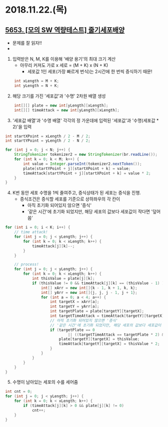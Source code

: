 # 2018.11.22.(목)
## [5653. [모의 SW 역량테스트] 줄기세포배양](https://swexpertacademy.com/main/code/problem/problemDetail.do?contestProbId=AWXRJ8EKe48DFAUo&)
- 문제를 잘 읽자!!
-
1. 입력받은 N, M, K를 이용해 '배양 용기'의 최대 크기 계산
    - 아무리 커져도 가로 x 세로 = (M + K) x (N + K)
        - 세포값 1인 세포(가장 빠르게 번식)는 2시간에 한 번씩 증식하기 때문!
```java
    int xLength = M + K;
    int yLength = N + K;
```
2. 해당 크기를 가진 '세포값'과 '수명' 2차원 배열 생성 
```java
    int[][] plate = new int[yLength][xLength];
    int[][] timeAttack = new int[yLength][xLength];
```
3. '세포값 배열'과 '수명 배열' 각각의 정 가운데에 입력된 '세포값'과 '수명(세포값 * 2)'을 입력
```java
int startXPoint = xLength / 2 - M / 2;
int startYPoint = yLength / 2 - N / 2;

for (int j = 0; j < N; j++) {
    StringTokenizer tokenizer2 = new StringTokenizer(br.readLine());
    for (int k = 0; k < M; k++) {
        int value = Integer.parseInt(tokenizer2.nextToken());
        plate[startYPoint + j][startXPoint + k] = value;
        timeAttack[startYPoint + j][startXPoint + k] = value * 2;
    }
}
```
4. K번 동안 세포 수명을 1씩 줄여주고, 증식상태가 된 세포는 증식을 진행.
    - 증식조건은 증식할 세포를 기준으로 상하좌우의 각 칸이
        - 아직 초기화 되어있지 않으면 '증식'
        - '같은 시간'에 초기화 되었지만, 해당 세포의 값보다 세포값이 작다면 '덮어씀'

```java
for (int i = 0; i < K; i++) {
    // time attack!
    for (int j = 0; j < yLength; j++) {
        for (int k = 0; k < xLength; k++) {
            timeAttack[j][k]--;
        }
    }

    // process!
    for (int j = 0; j < yLength; j++) {
        for (int k = 0; k < xLength; k++) {
            int thisValue = plate[j][k];
            if (thisValue != 0 && timeAttack[j][k] == (thisValue - 1) ) {
                int[] xArr = new int[]{k - 1, k + 1, k, k};
                int[] yArr = new int[]{j, j, j - 1, j + 1};
                for (int a = 0; a < 4; a++) {
                    int targetX = xArr[a];
                    int targetY = yArr[a];
                    int targetPlate = plate[targetY][targetX];
                    int targetTimeAttack = timeAttack[targetY][targetX];
                    // 아직 초기화 되어있지 않으면 '증식'
                    // '같은 시간'에 초기화 되었지만, 해당 세포의 값보다 세포값이 작다면 '덮어씀'
                    if (targetPlate == 0
                            || ((targetTimeAttack == targetPlate * 2) && (targetPlate < thisValue))) {
                        plate[targetY][targetX] = thisValue;
                        timeAttack[targetY][targetX] = thisValue * 2;
                    }
                }
            }
        }
    }
}
```
5. 수명이 남아있는 세포의 수를 세어줌
```java
int cnt = 0;
for (int j = 0; j < yLength; j++) {
    for (int k = 0; k < xLength; k++) {
        if (timeAttack[j][k] > 0 && plate[j][k] != 0)
            cnt++;
    }
}
```